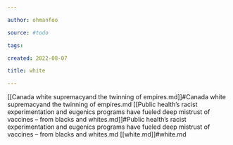 ```yaml
---

author: ohmanfoo

source: #todo

tags: 

created: 2022-08-07

title: white

---
```

[[Canada white supremacyand the twinning of empires.md]]#Canada white supremacyand the twinning of empires.md
[[Public health’s racist experimentation and eugenics programs have fueled deep mistrust of vaccines – from blacks and whites.md]]#Public health’s racist experimentation and eugenics programs have fueled deep mistrust of vaccines – from blacks and whites.md
[[white.md]]#white.md